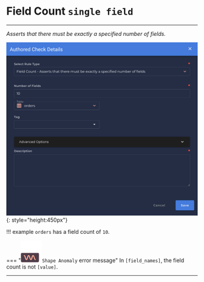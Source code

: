 # Field Count <spam id='single-field'>`single field`</spam>

---

*Asserts that there must be exactly a specified number of fields.*

![Screenshot](../assets/checks/rule-types/field-count-check.png){: style="height:450px"}

!!! example
    `orders` has a field count of `10`.

=== "![Screenshot](../assets/checks/rule-types/icons/icon-shape-anomaly-dark.svg)`Shape Anomaly` error message"
    In `[field_names]`, the field count is not `[value]`.

---